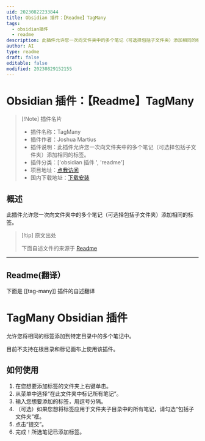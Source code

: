 ```yaml
---
uid: 20230822233844
title: Obsidian 插件：【Readme】TagMany
tags:
  - obsidian插件
  - readme
description: 此插件允许您一次向文件夹中的多个笔记（可选择包括子文件夹）添加相同的标签。
author: AI
type: readme
draft: false
editable: false
modified: 20230829152155
---
```


# Obsidian 插件：【Readme】TagMany

> [!Note] 插件名片
> - 插件名称：TagMany
> - 插件作者：Joshua Martius
> - 插件说明：此插件允许您一次向文件夹中的多个笔记（可选择包括子文件夹）添加相同的标签。
> - 插件分类：['obsidian 插件 ', 'readme']
> - 项目地址：[点我访问](https://github.com/joshua-martius/tagmany)
> - 国内下载地址：[下载安装](https://pkmer.cn/products/plugin/pluginMarket/?tag-many)

## 概述

此插件允许您一次向文件夹中的多个笔记（可选择包括子文件夹）添加相同的标签。

> [!tip] 原文出处
>
>下面自述文件的来源于 [Readme](https://ghproxy.net/https://raw.githubusercontent.com/joshua-martius/tagmany/master/README.md)
>

---

## Readme(翻译）

下面是 [[tag-many]] 插件的自述翻译

# TagMany Obsidian 插件

允许您将相同的标签添加到特定目录中的多个笔记中。

目前不支持在根目录和标记画布上使用该插件。

## 如何使用

1. 在您想要添加标签的文件夹上右键单击。
2. 从菜单中选择“在此文件夹中标记所有笔记”。
3. 输入您想要添加的标签，用逗号分隔。
4. （可选）如果您想将标签应用于文件夹子目录中的所有笔记，请勾选“包括子文件夹”框。
5. 点击“提交”。
6. 完成！所选笔记已添加标签。



